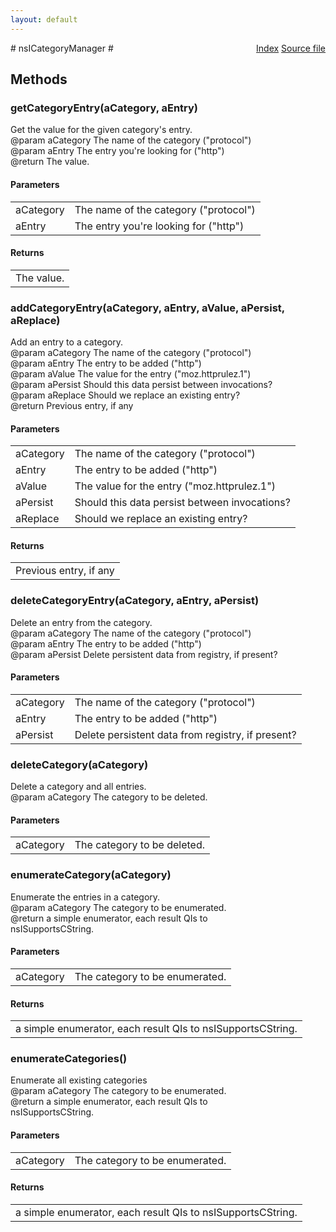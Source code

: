 ```yaml
---
layout: default
---
```

<div class='links' style='float:right'><a href="../index.html">Index</a>
<a href="http://dxr.mozilla.org/mozilla-central/source/xpcom/components/nsICategoryManager.idl">Source file</a>
</div>
# nsICategoryManager #

## Methods ##

### getCategoryEntry(aCategory, aEntry) ###
  
Get the value for the given category's entry.  
@param aCategory The name of the category ("protocol")  
@param aEntry The entry you're looking for ("http")  
@return The value.  
  

#### Parameters ####

<table>

<tr>
<td>aCategory</td>
<td>The name of the category ("protocol")  
</td>
</tr>

<tr>
<td>aEntry</td>
<td>The entry you're looking for ("http")  
</td>
</tr>

</table>

#### Returns ####

<table>

<tr>
<td>The value.  
</td>
</tr>

</table>

### addCategoryEntry(aCategory, aEntry, aValue, aPersist, aReplace) ###
  
Add an entry to a category.  
@param aCategory The name of the category ("protocol")  
@param aEntry The entry to be added ("http")  
@param aValue The value for the entry ("moz.httprulez.1")  
@param aPersist Should this data persist between invocations?  
@param aReplace Should we replace an existing entry?  
@return Previous entry, if any  
  

#### Parameters ####

<table>

<tr>
<td>aCategory</td>
<td>The name of the category ("protocol")  
</td>
</tr>

<tr>
<td>aEntry</td>
<td>The entry to be added ("http")  
</td>
</tr>

<tr>
<td>aValue</td>
<td>The value for the entry ("moz.httprulez.1")  
</td>
</tr>

<tr>
<td>aPersist</td>
<td>Should this data persist between invocations?  
</td>
</tr>

<tr>
<td>aReplace</td>
<td>Should we replace an existing entry?  
</td>
</tr>

</table>

#### Returns ####

<table>

<tr>
<td>Previous entry, if any  
</td>
</tr>

</table>

### deleteCategoryEntry(aCategory, aEntry, aPersist) ###
  
Delete an entry from the category.  
@param aCategory The name of the category ("protocol")  
@param aEntry The entry to be added ("http")  
@param aPersist Delete persistent data from registry, if present?  
  

#### Parameters ####

<table>

<tr>
<td>aCategory</td>
<td>The name of the category ("protocol")  
</td>
</tr>

<tr>
<td>aEntry</td>
<td>The entry to be added ("http")  
</td>
</tr>

<tr>
<td>aPersist</td>
<td>Delete persistent data from registry, if present?  
</td>
</tr>

</table>

### deleteCategory(aCategory) ###
  
Delete a category and all entries.  
@param aCategory The category to be deleted.  
  

#### Parameters ####

<table>

<tr>
<td>aCategory</td>
<td>The category to be deleted.  
</td>
</tr>

</table>

### enumerateCategory(aCategory) ###
  
Enumerate the entries in a category.  
@param aCategory The category to be enumerated.  
@return a simple enumerator, each result QIs to  
        nsISupportsCString.  
  

#### Parameters ####

<table>

<tr>
<td>aCategory</td>
<td>The category to be enumerated.  
</td>
</tr>

</table>

#### Returns ####

<table>

<tr>
<td>a simple enumerator, each result QIs to  
        nsISupportsCString.  
</td>
</tr>

</table>

### enumerateCategories() ###
  
Enumerate all existing categories  
@param aCategory The category to be enumerated.  
@return a simple enumerator, each result QIs to  
        nsISupportsCString.  
  

#### Parameters ####

<table>

<tr>
<td>aCategory</td>
<td>The category to be enumerated.  
</td>
</tr>

</table>

#### Returns ####

<table>

<tr>
<td>a simple enumerator, each result QIs to  
        nsISupportsCString.  
</td>
</tr>

</table>
